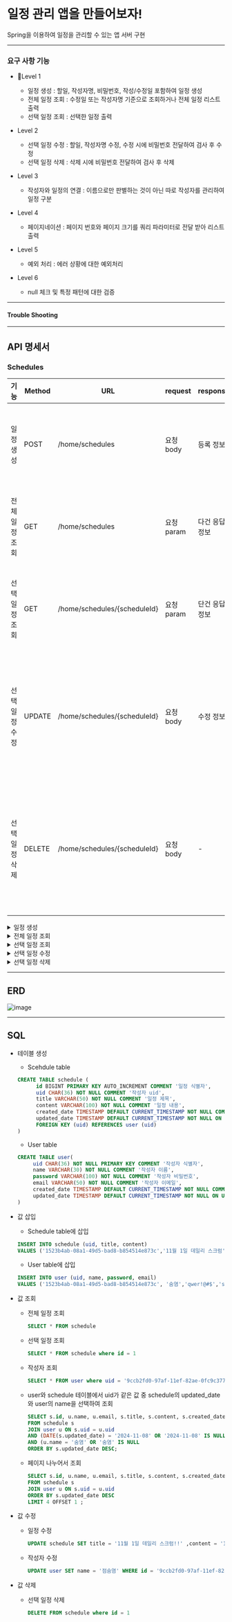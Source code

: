 # 일정 관리 앱을 만들어보자!

Spring을 이용하여 일정을 관리할 수 있는 앱 서버 구현

---
### 요구 사항 기능
* Level 1
    * 일정 생성 : 할일, 작성자명, 비밀번호, 작성/수정일 포함하여 일정 생성
    * 전체 일정 조회 : 수정일 또는 작성자명 기준으로 조회하거나 전체 일정 리스트 출력
    * 선택 일정 조회 : 선택한 일정 출력

* Level 2
    * 선택 일정 수정 : 할일, 작성자명 수정, 수정 시에 비밀번호 전달하여 검사 후 수정
    * 선택 일정 삭제 : 삭제 시에 비밀번호 전달하여 검사 후 삭제

* Level 3
    * 작성자와 일정의 연결 : 이름으로만 판별하는 것이 아닌 따로 작성자를 관리하여 일정 구분

* Level 4
    * 페이지네이션 : 페이지 번호와 페이지 크기를 쿼리 파라미터로 전달 받아 리스트 출력

* Level 5
    * 예외 처리 : 에러 상황에 대한 예외처리

* Level 6
    * null 체크 및 특정 패턴에 대한 검증
 

---
#### Trouble Shooting

---

## API 명세서

### Schedules

| 기능           | Method | URL                          | request    | response       | 상태 코드                                                    |
| -------------- | ------ | ---------------------------- | ---------- | -------------- | ------------------------------------------------------------ |
| 일정 생성      | POST   | /home/schedules              | 요청 body  | 등록 정보      | 200: 정상 등록 <br> 400 : 비정상적인 값                      |
| 전체 일정 조회 | GET    | /home/schedules              | 요청 param | 다건 응답 정보 | 200: 정상 조회 <br> 404 : 일정 찾을 수 없음                  |
| 선택 일정 조회 | GET    | /home/schedules/{scheduleId} | 요청 param | 단건 응답 정보 | 200: 정상 조회 <br> 404 : 일정 찾을 수 없음                  |
| 선택 일정 수정 | UPDATE | /home/schedules/{scheduleId} | 요청 body  | 수정 정보      | 200: 정상 등록 <br> 400 : 비정상적인 값 <br> 404 : 일정 찾을 수 없음 |
| 선택 일정 삭제 | DELETE | /home/schedules/{scheduleId} | 요청 body | -              | 200: 정상 등록 <br> 400 : 비정상적인 값 <br> 404 : 일정 찾을 수 없음                  |

<details>
  <summary>일정 생성</summary>


- 상세 정보

  <table>
    <tr>
    	<td>Method</td>
      <td>URL</td>
    </tr>
    <tr>
    	<td>POST</td>
      <td>/home/schedules</td>
    </tr>
  </table>

- Request : POST /home/schedules

  ```json
  {
    "name" : "숨염",
    "password" : "qwer!@#$",
    "email" : "sum@gmail.com"
    "title" : "11월 1일 데일리 스크럼",
    "content" : "1. Spring 강의 듣기 | 2. Lv.0 과제 완료"
  }
  ```

  - Request Elements

    <table>
      <tr>
      	<td>파라미터</td>
        <td>타입</td>
        <td>필수 여부</td>
        <td>설명</td>
      </tr>
      <tr>
      	<td>id</td>
        <td>String</td>
        <td>필수</td>
        <td>작성자 id</td>
      </tr>
      <tr>
      	<td>name</td>
        <td>String</td>
        <td>필수</td>
        <td>작성자 이름</td>
      </tr>
      <tr>
      	<td>password</td>
        <td>String</td>
        <td>필수</td>
        <td>작성자 비밀번호</td>
      </tr>
      <tr>
      	<td>email</td>
        <td>String</td>
        <td>필수</td>
        <td>작성자 이메일</td>
      </tr>
      <tr>
        <td>title</td>
        <td>String</td>
        <td>필수</td>
        <td>일정 제목</td>
      </tr>
      <tr>
        <td>content</td>
        <td>String</td>
        <td>필수</td>
        <td>일정 내용</td>
      </tr>


    </table>

- Response

  - 200 : 정상 등록

  ```plaintext
  HTTP/1.1 200 OK
  ```

  ```json
  {
    "scheduleId": 1
  }
  ```

  - 400 : 비정상적인 값

  ```plaintext
  HTTP/1.1 400 Bad Request
  ```

  ```json
  {
    "status": 400,
    "code": "INVALID_INPUT_VALUE",
    "message": "잘못된 입력값입니다.",
    "detailMessage": "[password] :비밀번호를 입력해주세요."
  }
  ```

  - Response Elements

    <table>
      <tr>
      	<td>파라미터</td>
        <td>타입</td>
        <td>필수 여부</td>
        <td>설명</td>
      </tr>
      <tr>
      	<td>scheduleId</td>
        <td>Integer</td>
        <td>필수</td>
        <td>일정 id</td>
      </tr>
    </table>

    </details>



<details>
  <summary>전체 일정 조회</summary>


- 상세 정보

  <table>
    <tr>
    	<td>Method</td>
      <td>URL</td>
    </tr>
    <tr>
    	<td>GET</td>
      <td>/home/schedules</td>
    </tr>
  </table>

- Request : GET /home/schedules

  ```plaintext
  - no prameter
  - name=수염
  - updatedDate=2024-11-08
  - name=수염&updatedDate=2024-11-08
  ```

- Response

  - 200 : 정상 조회

  ```plaintext
  HTTP/1.1 200 OK
  ```

  ```json
  [{
      "scheduleId": 1,
      "name": "수염",
      "email": "sum@gmail.com",
      "title": "11월 8일 데일리 스크럼1",
      "content": "1. Spring 강의 듣기 | 2. Lv.0 과제 완료",
      "createdDate": "2024-11-08T11:55:28",
      "updatedDate": "2024-11-08T11:55:28"
  },
  {
      "scheduleId": 2,
      "name": "수염이",
      "email": "yeom123@gmail.com",
      "title": "11월 12일 데일리 스크럼4",
      "content": "1. 복습",
      "createdDate": "2024-11-12T12:18:47",
      "updatedDate": "2024-11-12T12:18:47"
  }]
  ```

  - 404 : 일정 찾을 수 없음

  ```plaintext
  HTTP/1.1 404 Not Found
  ```

  ```json
  {
    "status": 404,
    "code": "SCHEDULE_NOT_FOUND",
    "message": "해당 일정을 찾을 수 없습니다.",
    "detailMessage": "해당 일정을 찾을 수 없습니다."
  }
  ```

  - Response Elements

    <table>
      <tr>
        <td>파라미터</td>
        <td>타입</td>
        <td>필수 여부</td>
        <td>설명</td>
      </tr>
      <tr>
        <td>scheduleId</td>
        <td>Integer</td>
        <td>필수</td>
        <td>일정 id</td>
      </tr>
      <tr>
        <td>name</td>
        <td>String</td>
        <td>필수</td>
        <td>작성자 이름</td>
      </tr>
      <tr>
        <td>email</td>
        <td>String</td>
        <td>필수</td>
        <td>작성자 이메일</td>
      </tr>
      <tr>
        <td>title</td>
        <td>String</td>
        <td>필수</td>
        <td>일정 제목</td>
      </tr>
      <tr>
        <td>content</td>
        <td>String</td>
        <td>필수</td>
        <td>일정 내용</td>
      </tr>
      <tr>
        <td>createDate</td>
        <td>String</td>
        <td>필수</td>
        <td>일정 등록 날짜 timestamp</td>
      </tr>
      <tr>
        <td>updateDate</td>
        <td>String</td>
        <td>필수</td>
        <td>일정 수정 날짜 timestamp</td>
      </tr>
    </table>

    </details>



<details>
  <summary>선택 일정 조회</summary>


- 상세 정보

  <table>
    <tr>
    	<td>Method</td>
      <td>URL</td>
    </tr>
    <tr>
    	<td>GET</td>
      <td>/home/schedules/{scheduleId}</td>
    </tr>
  </table>

- Request : GET /home/schedules/{scheduleId}

- Response

  - 200 : 정상 조회

  ```plaintext
  HTTP/1.1 200 OK
  ```

  ```json
  {
    "scheduleId": 15,
    "name": "수염ww",
    "email": "sumyeom221232@gmail.com",
    "title": "11월 8일",
    "content": "1. 코드카타",
    "createdDate": "2024-11-08T12:17:28",
    "updatedDate": "2024-11-08T12:17:28"
  }
  ```

  - 404 : 일정 찾을 수 없음

  ```plaintext
  HTTP/1.1 404 Not Found
  ```

  ```json
  {
    "status": 404,
    "code": "SCHEDULE_NOT_FOUND",
    "message": "해당 일정을 찾을 수 없습니다.",
    "detailMessage": "해당 일정을 찾을 수 없습니다."
  }
  ```

  - Response Elements

    <table>
      <tr>
        <td>파라미터</td>
        <td>타입</td>
        <td>필수 여부</td>
        <td>설명</td>
      </tr>
      <tr>
        <td>scheduleId</td>
        <td>Integer</td>
        <td>필수</td>
        <td>일정 id</td>
      </tr>
       <tr>
        <td>name</td>
        <td>String</td>
        <td>필수</td>
        <td>작성자 이름</td>
      </tr>
      <tr>
        <td>email</td>
        <td>String</td>
        <td>필수</td>
        <td>작성자 이메일</td>
      </tr>
      <tr>
        <td>title</td>
        <td>String</td>
        <td>필수</td>
        <td>일정 제목</td>
      </tr>
      <tr>
        <td>content</td>
        <td>String</td>
        <td>필수</td>
        <td>일정 내용</td>
      </tr>
      <tr>
        <td>createDate</td>
        <td>String</td>
        <td>필수</td>
        <td>일정 등록 날짜 timestamp</td>
      </tr>
      <tr>
        <td>updateDate</td>
        <td>String</td>
        <td>필수</td>
        <td>일정 수정 날짜 timestamp</td>
      </tr>
    </table>

    </details>


<details>
  <summary>선택 일정 수정</summary>


- 상세 정보

  <table>
    <tr>
    	<td>Method</td>
      <td>URL</td>
    </tr>
    <tr>
    	<td>PUT</td>
      <td>/home/schedules/{scheduleId}</td>
    </tr>
  </table>

- Request : PUT /home/schedules/{scheduleId}

  ```json
  {
    "userName" : "수염",
    "password" : "qwer!@#$2",
    "title" : "수정한 제목",
    "content" : "수정한 내용"
  }
  ```

  - Request Elements

    <table>
      <tr>
      	<td>파라미터</td>
        <td>타입</td>
        <td>필수 여부</td>
        <td>설명</td>
      </tr>
      <tr>
      	<td>name</td>
        <td>String</td>
        <td>필수</td>
        <td>작성자 이름</td>
      </tr>
      <tr>
      	<td>password</td>
        <td>String</td>
        <td>필수</td>
        <td>작성자 비밀번호</td>
      </tr>
      <tr>
        <td>title</td>
        <td>String</td>
        <td>필수</td>
        <td>일정 제목</td>
      </tr>
      <tr>
        <td>content</td>
        <td>String</td>
        <td>필수</td>
        <td>일정 내용</td>
      </tr>


    </table>

- Response

  - 200 : 정상 수정

  ```plaintext
  HTTP/1.1 200 OK
  ```

  ```json
  {
    "scheduleId": 1
  }
  ```

  - 400 : 비정상적인 값

  ```plaintext
  HTTP/1.1 400 Bad Request
  ```

  ```json
  {
    "status": 400,
    "code": "INVALID_INPUT_VALUE",
    "message": "잘못된 입력값입니다.",
    "detailMessage": "[password] :비밀번호를 입력해주세요."
  }
  ```
  
  - 403 :  비밀번호 불일치
    
  ```plaintext
  HTTP/1.1 403 Forbidden
  ```

  ```json
  {
    "status": 403,
    "code": "INVALID_PASSWORD",
    "message": "비밀 번호가 일치하지 않습니다.",
    "detailMessage": "비밀 번호가 일치하지 않습니다."
  }
  ```

  - 404 : 일정 찾을 수 없음

  ```plaintext
  HTTP/1.1 404 Not Found
  ```

  ```json
  {
    "status": 404,
    "code": "SCHEDULE_NOT_FOUND",
    "message": "해당 일정을 찾을 수 없습니다.",
    "detailMessage": "해당 일정을 찾을 수 없습니다."
  }
  ```

  - Response Elements

    <table>
      <tr>
      	<td>파라미터</td>
        <td>타입</td>
        <td>필수 여부</td>
        <td>설명</td>
      </tr>
      <tr>
      	<td>scheduleId</td>
        <td>Integer</td>
        <td>필수</td>
        <td>일정 id</td>
      </tr>
    </table>

</details>

<details>
  <summary>선택 일정 삭제</summary>


- 상세 정보

 <table>
  <tr>
    <td>Method</td>
    <td>URL</td>
  </tr>
  <tr>
    <td>DELETE</td>
    <td>/home/schedules/{scheduleId}</td>
  </tr>
</table>


- Request : DELETE /home/schedules/{scheduleId}

  ```plaintext
  password=123
  ```

- Response

  - 200 : 정상 삭제

  ```plaintext
  HTTP/1.1 200 OK
  ```

  - 400 : 비정상적인 값
    
  ```plaintext
  HTTP/1.1 400 Bad Request
  ```

  ```json
  {
    "status": 400,
    "code": "INVALID_INPUT_VALUE",
    "message": "잘못된 입력값입니다.",
    "detailMessage": "[password] :비밀번호를 입력해주세요."
  }
  ```
  
  - 403 :  비밀번호 불일치
    
  ```plaintext
  HTTP/1.1 403 Forbidden
  ```

  ```json
  {
    "status": 403,
    "code": "INVALID_PASSWORD",
    "message": "비밀 번호가 일치하지 않습니다.",
    "detailMessage": "비밀 번호가 일치하지 않습니다."
  }
  ```
  
  
  - 404 : 일정 찾을 수 없음

  ```plaintext
  HTTP/1.1 404 Not Found
  ```

  ```json
  {
    "status": 404,
    "code": "SCHEDULE_NOT_FOUND",
    "message": "해당 일정을 찾을 수 없습니다.",
    "detailMessage": "해당 일정을 찾을 수 없습니다."
  }
  ```

  </details>

---

## ERD

![image](https://github.com/user-attachments/assets/e8cef1cb-cea5-41bc-9985-af96dafada66)

---

## SQL

- 테이블 생성

  - Scehdule table

  ~~~sql
  CREATE TABLE schedule (
        id BIGINT PRIMARY KEY AUTO_INCREMENT COMMENT '일정 식별자',
        uid CHAR(36) NOT NULL COMMENT '작성자 uid',
        title VARCHAR(50) NOT NULL COMMENT '일정 제목',
        content VARCHAR(100) NOT NULL COMMENT '일정 내용',
        created_date TIMESTAMP DEFAULT CURRENT_TIMESTAMP NOT NULL COMMENT '일정 작성 날짜',
        updated_date TIMESTAMP DEFAULT CURRENT_TIMESTAMP NOT NULL ON UPDATE CURRENT_TIMESTAMP COMMENT '일정 수정 날짜',
        FOREIGN KEY (uid) REFERENCES user (uid)
  )
  ~~~

  - User table

  ```sql
  CREATE TABLE user(
       uid CHAR(36) NOT NULL PRIMARY KEY COMMENT '작성자 식별자',
       name VARCHAR(30) NOT NULL COMMENT '작성자 이름',
       password VARCHAR(100) NOT NULL COMMENT '작성자 비밀번호',
       email VARCHAR(50) NOT NULL COMMENT '작성자 이메일',
       created_date TIMESTAMP DEFAULT CURRENT_TIMESTAMP NOT NULL COMMENT '일정 작성 날짜',
       updated_date TIMESTAMP DEFAULT CURRENT_TIMESTAMP NOT NULL ON UPDATE CURRENT_TIMESTAMP COMMENT '일정 수정 날짜'
  )

  ```

- 값 삽입

  - Schedule table에 삽입

  ~~~sql
  INSERT INTO schedule (uid, title, content)
  VALUES ('1523b4ab-08a1-49d5-bad8-b854514e873c','11월 1일 데일리 스크럼', '1. Spring 강의 듣기 | 2. Lv.0 과제 완료' )
  ~~~

  - User table에 삽입

  ~~~sql
  INSERT INTO user (uid, name, password, email)
  VALUES ('1523b4ab-08a1-49d5-bad8-b854514e873c', '숨염','qwer!@#$','sumyeom@gmail.com')
  ~~~

- 값 조회

  - 전체 일정 조회

    ~~~sql
    SELECT * FROM schedule
    ~~~

  - 선택 일정 조회

    ~~~sql
    SELECT * FROM schedule where id = 1
    ~~~

  - 작성자 조회

    ~~~sql
    SELECT * FROM user where uid = '9ccb2fd0-97af-11ef-82ae-0fc9c3770cd3'
    ~~~

  - user와 schedule 테이블에서 uid가 같은 값 중 schedule의 updated_date와 user의 name을 선택하여 조회
    ~~~sql
    SELECT s.id, u.name, u.email, s.title, s.content, s.created_date, s.updated_date
    FROM schedule s
    JOIN user u ON s.uid = u.uid
    AND (DATE(s.updated_date) = '2024-11-08' OR '2024-11-08' IS NULL)
    AND (u.name = '숨염' OR '숨염' IS NULL
    ORDER BY s.updated_date DESC;
    ~~~

  - 페이지 나누어서 조회
    ~~~sql
    SELECT s.id, u.name, u.email, s.title, s.content, s.created_date, s.updated_date
    FROM schedule s
    JOIN user u ON s.uid = u.uid
    ORDER BY s.updated_date DESC
    LIMIT 4 OFFSET 1 ;
    ~~~

- 값 수정

  - 일정 수정

    ~~~sql
    UPDATE schedule SET title = '11월 1일 데일리 스크럼!!' ,content = '1. Spring 강의 듣기 | 2. Lv.0 과제 완료 | 3. 코드 카타 진행하기' where id = 1
    ~~~

  - 작성자 수정

    ~~~sql
    UPDATE user SET name = '점숨염' WHERE id = '9ccb2fd0-97af-11ef-82ae-0fc9c3770cd3'
    ~~~

- 값 삭제

  - 선택 일정 삭제

    ~~~sql
    DELETE FROM schedule where id = 1
    ~~~
